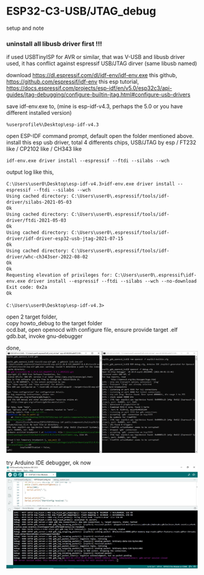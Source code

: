 # ESP32-C3-USB/JTAG_debug
setup and note

### uninstall all libusb driver first !!!
if used USBTinyISP for AVR or similar, that was V-USB and libusb driver used, it has conflict against espressif USB/JTAG dirver (same libusb named)

download https://dl.espressif.com/dl/idf-env/idf-env.exe
this github, https://github.com/espressif/idf-env
this esp tutorial, https://docs.espressif.com/projects/esp-idf/en/v5.0/esp32c3/api-guides/jtag-debugging/configure-builtin-jtag.html#configure-usb-drivers

save idf-env.exe to, (mine is esp-idf-v4.3, perhaps the 5.0 or you have different installed version)  
```
%userprofile%\Desktop\esp-idf-v4.3
```

open ESP-IDF command prompt, default open the folder mentioned above.  
install this esp usb driver, total 4 differents chips, USB/JTAG by esp / FT232 like / CP2102 like / CH343 like 
```
idf-env.exe driver install --espressif --ftdi --silabs --wch
```

output log like this,
```
C:\Users\user0\Desktop\esp-idf-v4.3>idf-env.exe driver install --espressif --ftdi --silabs --wch
Using cached directory: C:\Users\user0\.espressif/tools/idf-driver/silabs-2021-05-03
Ok
Using cached directory: C:\Users\user0\.espressif/tools/idf-driver/ftdi-2021-05-03
Ok
Using cached directory: C:\Users\user0\.espressif/tools/idf-driver/idf-driver-esp32-usb-jtag-2021-07-15
Ok
Using cached directory: C:\Users\user0\.espressif/tools/idf-driver/whc-ch343ser-2022-08-02
Ok
Ok
Requesting elevation of privileges for: C:\Users\user0\.espressif\idf-env.exe driver install --espressif --ftdi --silabs --wch --no-download
Exit code: 0x2a
Ok

C:\Users\user0\Desktop\esp-idf-v4.3>
```


open 2 target folder,   
copy howto_debug to the target folder  
ocd.bat, open openocd with configure file, ensure provide target .elf  
gdb.bat, invoke gnu-debugger  

done,  
![howto_debug/esp32c3_openocd_gdb_debug.JPG](howto_debug/esp32c3_openocd_gdb_debug.JPG)  


try Arduino IDE debugger, ok now
![howto_debug/esp32c3_arduino_2.0.3_debug.JPG](howto_debug/esp32c3_arduino_2.0.3_debug.JPG)  
